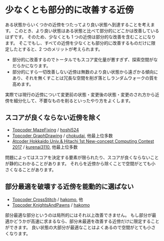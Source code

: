 
# 少なくとも部分的に改善する近傍

ある状態からいくつかの近傍をつたってより良い状態へ到達することを考えます。
このとき、より良い状態はある状態と比べて部分的にどこかは改善しているはずです。
そのため、少なくとも 1 つの近傍は部分的な改善を含むことになります。
そこでもし、すべての近傍を少なくとも部分的に改善するものだけに限定したとすると、2 つのメリットが考えられます。

- 部分的に改善するのでトータルでもスコア変化量が悪すぎず、探索空間がなだらかになります。
- 部分的にすら一切改善しない近傍は無数のより良い状態から遠ざかる傾向にあり、それを無くすことは冗長な空間を削ぎ落としランダムウォークの質を高めます。

実際では現行の近傍について変更前の状態・変更後の状態・変更のされ方から近傍を細分化して、不要なものを削るといったやり方をよくします。

## スコアが良くならない近傍を除く

- [Topcoder MazeFixing](https://community.topcoder.com/longcontest/?module=ViewProblemStatement&rd=16494&pm=10967)
    / [hoshi524](https://community.topcoder.com/longcontest/?module=ViewProblemSolution&pm=10967&rd=16494&cr=22906337&subnum=4)
- [Topcoder GraphDrawing](https://community.topcoder.com/longcontest/?module=ViewProblemStatement&rd=16903&pm=14565)
    / [chokudai](https://community.topcoder.com/longcontest/?module=ViewProblemSolution&pm=14565&rd=16903&cr=22682274&subnum=42), 他最上位多数
- [Atcoder Hokkaido Univ.& Hitachi 1st New-concept Computing Contest 2017](https://hokudai-hitachi2017-1.contest.atcoder.jp/)
    / [kurenai3110](https://hokudai-hitachi2017-1.contest.atcoder.jp/submissions/2169855), 他最上位多数

問題によってはスコアを決定する要素が限られたり、スコアが良くならないことが静的にわかることがあります。
それらを近傍から除くことで空間がとても小さくなることがあります。

## 部分最適を破壊する近傍を能動的に選ばない

- [Topcoder CrossStitch](https://community.topcoder.com/longcontest/?module=ViewProblemStatement&rd=16887&pm=14543)
    / [hakomo](https://community.topcoder.com/longcontest/?module=ViewProblemSolution&pm=14543&rd=16887&cr=22924522&subnum=2), 他
- [Topcoder KnightsAndPawns](https://community.topcoder.com/longcontest/?module=ViewProblemStatement&compid=66697&rd=17225)
    / [hakomo](https://community.topcoder.com/longcontest/?module=ViewProblemSolution&pm=14994&rd=17225&cr=22924522&subnum=1)

部分最適な部分というのは局所的にはそれ以上改善できません。
もし部分が最適かどうかが高速に求まるなら、部分未最適を改善する近傍だけに限定することができます。
良い状態の大部分が最適なことはよくあるので空間がとても小さくなります。
